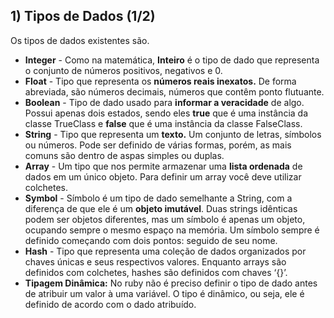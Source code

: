 ## 1) Tipos de Dados (1/2)

Os tipos de dados existentes são.

- **Integer** - Como na matemática, **Inteiro** é o tipo de dado que representa o conjunto de números positivos, negativos e 0.
- **Float** - Tipo que representa os **números reais inexatos.** De forma abreviada, são números decimais, números que contêm ponto flutuante.
- **Boolean** - Tipo de dado usado para **informar a veracidade** de algo. Possui apenas dois estados, sendo eles **********true********** que é uma instância da classe TrueClass e ************false************ que é uma instância da classe FalseClass.
- **String** - Tipo que representa um **************texto.************** Um conjunto de letras, símbolos ou números. Pode ser definido de várias formas, porém, as mais comuns são dentro de aspas simples ou duplas.
- ************Array************ - Um tipo que nos permite armazenar uma ******************************lista ordenada****************************** de dados em um único objeto. Para definir um array você deve utilizar colchetes.
- ******Symbol****** - Símbolo é um tipo de dado semelhante a String, com a diferença de que ele é um ****************objeto imutável****************. Duas strings idênticas podem ser objetos diferentes, mas um símbolo é apenas um objeto, ocupando sempre o mesmo espaço na memória. Um símbolo sempre é definido começando com dois pontos: seguido de seu nome.
- ********Hash******** - Tipo que representa uma coleção de dados organizados por chaves únicas e seus respectivos valores. Enquanto arrays são definidos com colchetes, hashes são definidos com chaves ‘{}’.
- **********************************Tipagem Dinâmica:********************************** No ruby não é preciso definir o tipo de dado antes de atribuir um valor à uma variável. O tipo é dinâmico, ou seja, ele é definido de acordo com o dado atribuído.
